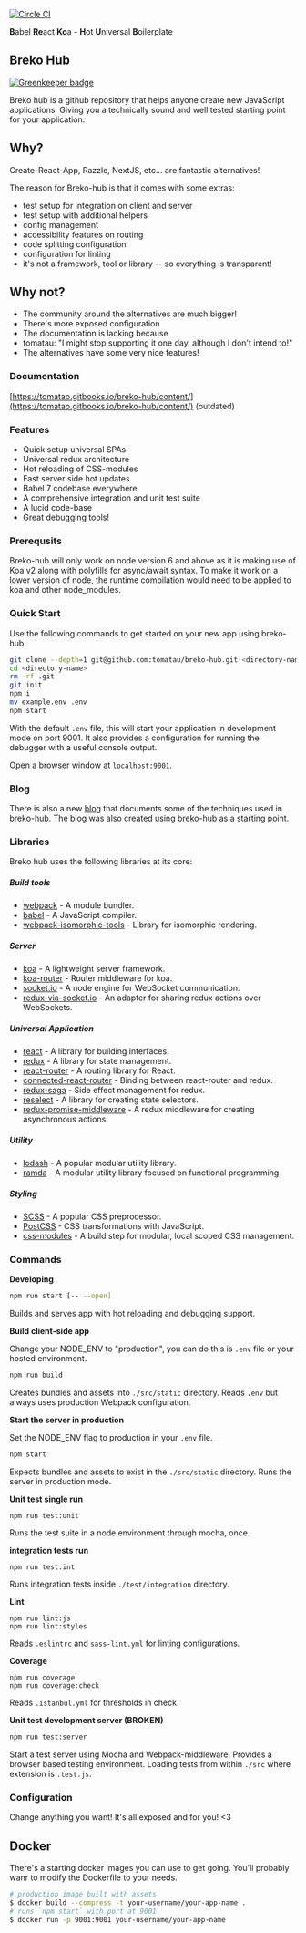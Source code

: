 [![Circle CI](https://circleci.com/gh/tomatau/breko-hub.svg?style=svg)](https://circleci.com/gh/tomatau/breko-hub)

**B**abel **Re**act **Ko**a - **H**ot **U**niversal **B**oilerplate

## Breko Hub

[![Greenkeeper badge](https://badges.greenkeeper.io/tomatau/breko-hub.svg)](https://greenkeeper.io/)

Breko hub is a github repository that helps anyone create new JavaScript applications. Giving you a technically sound and well tested starting point for your application.

## Why?

Create-React-App, Razzle, NextJS, etc... are fantastic alternatives!

The reason for Breko-hub is that it comes with some extras:
- test setup for integration on client and server
- test setup with additional helpers
- config management
- accessibility features on routing
- code splitting configuration
- configuration for linting
- it's not a framework, tool or library -- so everything is transparent!

## Why not?

- The community around the alternatives are much bigger!
- There's more exposed configuration
- The documentation is lacking because
- tomatau: "I might stop supporting it one day, although I don't intend to!"
- The alternatives have some very nice features!

### Documentation

[https://tomatao.gitbooks.io/breko-hub/content/](https://tomatao.gitbooks.io/breko-hub/content/) (outdated)

### Features

- Quick setup universal SPAs
- Universal redux architecture
- Hot reloading of CSS-modules
- Fast server side hot updates
- Babel 7 codebase everywhere
- A comprehensive integration and unit test suite
- A lucid code-base
- Great debugging tools!

### Prerequsits

Breko-hub will only work on node version 6 and above as it is making use of Koa v2 along with polyfills for async/await syntax. To make it work on a lower version of node, the runtime compilation would need to be applied to koa and other node_modules.

### Quick Start

Use the following commands to get started on your new app using breko-hub.

```bash
git clone --depth=1 git@github.com:tomatau/breko-hub.git <directory-name>
cd <directory-name>
rm -rf .git
git init
npm i
mv example.env .env
npm start
```

With the default `.env` file, this will start your application in development mode on port 9001. It also provides a configuration for running the debugger with a useful console output.

Open a browser window at `localhost:9001`.

### Blog

There is also a new [blog](https://tomatao-blog.herokuapp.com/) that documents some of the techniques used in breko-hub. The blog was also created using breko-hub as a starting point.

### Libraries

Breko hub uses the following libraries at its core:

##### Build tools
- [webpack](https://webpack.github.io/) - A module bundler.
- [babel](http://babeljs.io/) - A JavaScript compiler.
- [webpack-isomorphic-tools](https://www.npmjs.com/package/webpack-isomorphic-tools) - Library for isomorphic rendering.

##### Server
- [koa](http://koajs.com/) - A lightweight server framework.
- [koa-router](https://github.com/alexmingoia/koa-router) - Router middleware for koa.
- [socket.io](http://socket.io/) - A node engine for WebSocket communication.
- [redux-via-socket.io](https://www.npmjs.com/package/redux-via-socket.io) - An adapter for sharing redux actions over WebSockets.

##### Universal Application
- [react](http://facebook.github.io/react/) - A library for building interfaces.
- [redux](http://redux.js.org/) - A library for state management.
- [react-router](https://github.com/reactjs/react-router) - A routing library for React.
- [connected-react-router](https://github.com/supasate/connected-react-router) - Binding between react-router and redux.
- [redux-saga](https://github.com/yelouafi/redux-saga) - Side effect management for redux.
- [reselect](https://github.com/reactjs/reselect) - A library for creating state selectors.
- [redux-promise-middleware](https://github.com/pburtchaell/redux-promise-middleware) - A redux middleware for creating asynchronous actions.

##### Utility
- [lodash](http://lodash.com/) - A popular modular utility library.
- [ramda](http://ramdajs.com/) - A modular utility library focused on functional programming.

##### Styling
- [SCSS](http://sass-lang.com/guide) - A popular CSS preprocessor.
- [PostCSS](http://postcss.org/) - CSS transformations with JavaScript.
- [css-modules](https://github.com/css-modules/css-modules) - A build step for modular, local scoped CSS management.

### Commands

**Developing**

```bash
npm run start [-- --open]
```

Builds and serves app with hot reloading and debugging support.

**Build client-side app**

Change your NODE_ENV to "production", you can do this is `.env` file or your hosted environment.

```bash
npm run build
```

Creates bundles and assets into `./src/static` directory. Reads `.env` but always uses production Webpack configuration.

**Start the server in production**

Set the NODE_ENV flag to production in your `.env` file.

```bash
npm start
```

Expects bundles and assets to exist in the `./src/static` directory. Runs the server in production mode.

**Unit test single run**

```
npm run test:unit
```

Runs the test suite in a node environment through mocha, once.

**integration tests run**

```
npm run test:int
```

Runs integration tests inside `./test/integration` directory.

**Lint**

```
npm run lint:js
npm run lint:styles
```

Reads `.eslintrc` and `sass-lint.yml` for linting configurations.

**Coverage**

```
npm run coverage
npm run coverage:check
```

Reads `.istanbul.yml` for thresholds in check.

**Unit test development server (BROKEN)**

```bash
npm run test:server
```

Start a test server using Mocha and Webpack-middleware. Provides a browser based testing environment. Loading tests from within `./src` where extension is `.test.js`.


### Configuration

Change anything you want! It's all exposed and for you! \<3

## Docker

There's a starting docker images you can use to get going. You'll probably wanr to modify the Dockerfile to your needs.

```bash
# production image built with assets
$ docker build --compress -t your-username/your-app-name .
# runs `npm start` with port at 9001
$ docker run -p 9001:9001 your-username/your-app-name
```
